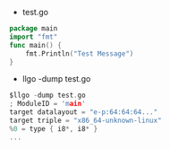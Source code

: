 

- test.go

```go
package main
import "fmt"
func main() {
 	fmt.Println("Test Message")
}
```



- llgo -dump test.go

```c
$llgo -dump test.go
; ModuleID = 'main'
target datalayout = "e-p:64:64:64..."
target triple = "x86_64-unknown-linux"
%0 = type { i8*, i8* }
...

```

